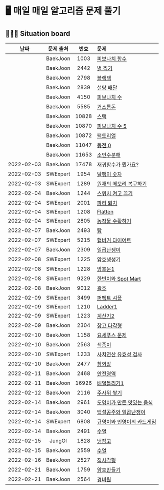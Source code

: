 # 🖥 매일 매일 알고리즘 문제 풀기

## 🧑🏽‍💻 Situation board

| 날짜     | 문제 출처| 번호     | 문제      |
| :--------: | :--------: | :--------: | :-------- |
|           | BaekJoon     | 1003     |[피보나치 함수](https://www.acmicpc.net/problem/1003) |
|           | BaekJoon     | 2442     |[별 찍기](https://www.acmicpc.net/problem/2442) |
|           | BaekJoon     | 2798     |[블랙잭](https://www.acmicpc.net/problem/2798) |
|           | BaekJoon     | 2839     |[설탕 배달](https://www.acmicpc.net/problem/2839) |
|           | BaekJoon     | 4150     |[피보나치 수](https://www.acmicpc.net/problem/4150) |
|           | BaekJoon     | 5585     |[거스름돈](https://www.acmicpc.net/problem/5585) |
|           | BaekJoon     | 10828     |[스택](https://www.acmicpc.net/problem/10828) |
|           | BaekJoon     | 10870     |[피보나치 수 5](https://www.acmicpc.net/problem/10870) |
|           | BaekJoon     | 10872     |[팩토리얼](https://www.acmicpc.net/problem/10872) |
|           | BaekJoon     | 11047     |[동전 0](https://www.acmicpc.net/problem/11047) |
|           | BaekJoon     | 11653     |[소인수분해](https://www.acmicpc.net/problem/11653) |
|2022-02-03 | BaekJoon     | 17478     |[재귀함수가 뭔가요?](https://www.acmicpc.net/problem/17478) |
|2022-02-03 | SWExpert     | 1954     |[달팽이 숫자](https://swexpertacademy.com/main/code/problem/problemDetail.do?contestProbId=AV5PobmqAPoDFAUq&categoryId=AV5PobmqAPoDFAUq&categoryType=CODE&problemTitle=1954&orderBy=FIRST_REG_DATETIME&selectCodeLang=ALL&select-1=&pageSize=10&pageIndex=1) |
|2022-02-03 | SWExpert     | 1289     |[원재의 메모리 복구하기](https://swexpertacademy.com/main/code/problem/problemDetail.do?contestProbId=AV19AcoKI9sCFAZN&categoryId=AV19AcoKI9sCFAZN&categoryType=CODE&problemTitle=1289&orderBy=FIRST_REG_DATETIME&selectCodeLang=ALL&select-1=&pageSize=10&pageIndex=1) |
|2022-02-04 | BaekJoon     | 1244     |[스위치 켜고 끄기](https://www.acmicpc.net/problem/1244) |
|2022-02-04 | SWExpert     | 2001     |[파리 퇴치](https://swexpertacademy.com/main/code/problem/problemDetail.do?contestProbId=AV5PzOCKAigDFAUq&categoryId=AV5PzOCKAigDFAUq&categoryType=CODE&problemTitle=2001&orderBy=FIRST_REG_DATETIME&selectCodeLang=ALL&select-1=&pageSize=10&pageIndex=1) |
|2022-02-04 | SWExpert     | 1208     |[Flatten](https://swexpertacademy.com/main/code/problem/problemDetail.do?contestProbId=AV139KOaABgCFAYh&categoryId=AV139KOaABgCFAYh&categoryType=CODE&problemTitle=1208&orderBy=FIRST_REG_DATETIME&selectCodeLang=ALL&select-1=&pageSize=10&pageIndex=1) |
|2022-02-04 | SWExpert     | 2805     |[농작물 수확하기](https://swexpertacademy.com/main/code/problem/problemDetail.do?contestProbId=AV7GLXqKAWYDFAXB&categoryId=AV7GLXqKAWYDFAXB&categoryType=CODE&problemTitle=2805&orderBy=FIRST_REG_DATETIME&selectCodeLang=ALL&select-1=&pageSize=10&pageIndex=1) |
|2022-02-07 | BaekJoon     | 2493     |[탑](https://www.acmicpc.net/problem/2493) |
|2022-02-07 | SWExpert     | 5215     |[햄버거 다이어트](https://swexpertacademy.com/main/code/problem/problemDetail.do?contestProbId=AWT-lPB6dHUDFAVT&categoryId=AWT-lPB6dHUDFAVT&categoryType=CODE&problemTitle=5215&orderBy=FIRST_REG_DATETIME&selectCodeLang=ALL&select-1=&pageSize=10&pageIndex=1) |
|2022-02-07 | BaekJoon     | 2309     |[일곱난쟁이](https://www.acmicpc.net/problem/2309) |
|2022-02-08 | SWExpert     | 1225     |[암호생성기](https://swexpertacademy.com/main/code/problem/problemDetail.do?contestProbId=AV14uWl6AF0CFAYD&categoryId=AV14uWl6AF0CFAYD&categoryType=CODE&problemTitle=1225&orderBy=FIRST_REG_DATETIME&selectCodeLang=ALL&select-1=&pageSize=10&pageIndex=1) |
|2022-02-08 | SWExpert     | 1228     |[암호문1](https://swexpertacademy.com/main/code/problem/problemDetail.do?contestProbId=AV14w-rKAHACFAYD&categoryId=AV14w-rKAHACFAYD&categoryType=CODE&problemTitle=1228&orderBy=FIRST_REG_DATETIME&selectCodeLang=ALL&select-1=&pageSize=10&pageIndex=1) |
|2022-02-08 | SWExpert     | 9229     |[한빈이와 Spot Mart](https://swexpertacademy.com/main/code/problem/problemDetail.do?contestProbId=AW8Wj7cqbY0DFAXN&categoryId=AW8Wj7cqbY0DFAXN&categoryType=CODE&problemTitle=9229&orderBy=FIRST_REG_DATETIME&selectCodeLang=ALL&select-1=&pageSize=10&pageIndex=1) |
|2022-02-08 | BaekJoon     | 9012     |[괄호](https://www.acmicpc.net/problem/9012) |
|2022-02-09 | SWExpert     | 3499     |[퍼펙트 셔플](https://swexpertacademy.com/main/code/problem/problemDetail.do?contestProbId=AWGsRbk6AQIDFAVW&categoryId=AWGsRbk6AQIDFAVW&categoryType=CODE&problemTitle=3499&orderBy=FIRST_REG_DATETIME&selectCodeLang=ALL&select-1=&pageSize=10&pageIndex=1) |
|2022-02-09 | SWExpert     | 1210     |[Ladder1](https://swexpertacademy.com/main/code/problem/problemDetail.do?contestProbId=AV14ABYKADACFAYh&categoryId=AV14ABYKADACFAYh&categoryType=CODE&problemTitle=1210&orderBy=FIRST_REG_DATETIME&selectCodeLang=ALL&select-1=&pageSize=10&pageIndex=1) |
|2022-02-09 | SWExpert     | 1223     |[계산기2](https://swexpertacademy.com/main/code/problem/problemDetail.do?contestProbId=AV14nnAaAFACFAYD&categoryId=AV14nnAaAFACFAYD&categoryType=CODE&problemTitle=1223&orderBy=FIRST_REG_DATETIME&selectCodeLang=ALL&select-1=&pageSize=10&pageIndex=1) |
|2022-02-09 | BaekJoon     | 2304     |[창고 다각형](https://www.acmicpc.net/problem/2304) |
|2022-02-10 | BaekJoon     | 1158     |[요세푸스 문제](https://www.acmicpc.net/problem/1158) |
|2022-02-10 | BaekJoon     | 2563     |[색종이](https://www.acmicpc.net/problem/2563) |
|2022-02-10 | SWExpert     | 1233     |[사치연산 유효성 검사](https://swexpertacademy.com/main/code/problem/problemDetail.do?contestProbId=AV141176AIwCFAYD&categoryId=AV141176AIwCFAYD&categoryType=CODE&problemTitle=1233&orderBy=FIRST_REG_DATETIME&selectCodeLang=ALL&select-1=&pageSize=10&pageIndex=1) |
|2022-02-10 | BaekJoon     | 2477     |[참외밭](https://www.acmicpc.net/problem/2477) |
|2022-02-11 | BaekJoon     | 2468     |[안전영역](https://www.acmicpc.net/problem/2468) |
|2022-02-11 | BaekJoon     | 16926     |[배열돌리기1](https://www.acmicpc.net/problem/16926) |
|2022-02-12 | BaekJoon     | 2116     |[주사위 쌓기](https://www.acmicpc.net/problem/2116) |
|2022-02-14 | BaekJoon     | 2961     |[도영이가 만든 맛있는 음식](https://www.acmicpc.net/problem/2961) |
|2022-02-14 | BaekJoon     | 3040     |[백설공주와 일곱난쟁이](https://www.acmicpc.net/problem/3040) |
|2022-02-14 | SWExpert     | 6808     |[규영이와 인영이의 카드게임](https://swexpertacademy.com/main/code/problem/problemDetail.do?contestProbId=AWgv9va6HnkDFAW0&categoryId=AWgv9va6HnkDFAW0&categoryType=CODE&problemTitle=6808&orderBy=FIRST_REG_DATETIME&selectCodeLang=ALL&select-1=&pageSize=10&pageIndex=1) |
|2022-02-14 | BaekJoon     | 2491     |[수열](https://www.acmicpc.net/problem/2491) |
|2022-02-15 | JungOl     | 1828     |[냉장고](http://jungol.co.kr/bbs/board.php?bo_table=pbank&wr_id=1101&sca=30) |
|2022-02-15 | BaekJoon     | 2559     |[수열](https://www.acmicpc.net/problem/2559) |
|2022-02-16 | BaekJoon     | 2527     |[직사각형](https://www.acmicpc.net/problem/2527) |
|2022-02-21 | BaekJoon     | 1759     |[암호만들기](https://www.acmicpc.net/problem/1759) |
|2022-02-21 | BaekJoon     | 2564     |[경비원](https://www.acmicpc.net/problem/2564) |

